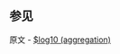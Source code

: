 ## 参见

原文 - [$log10 (aggregation)]( https://docs.mongodb.com/manual/reference/operator/aggregation/log10/ )

